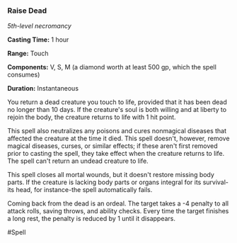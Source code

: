 ### Raise Dead

*5th-level necromancy*

**Casting Time:** 1 hour

**Range:** Touch

**Components:** V, S, M (a diamond worth at least 500 gp, which the spell consumes)

**Duration:** Instantaneous

You return a dead creature you touch to life, provided that it has been dead no longer than 10 days. If the creature's soul is both willing and at liberty to rejoin the body, the creature returns to life with 1 hit point.

This spell also neutralizes any poisons and cures nonmagical diseases that affected the creature at the time it died. This spell doesn't, however, remove magical diseases, curses, or similar effects; if these aren't first removed prior to casting the spell, they take effect when the creature returns to life. The spell can't return an undead creature to life.

This spell closes all mortal wounds, but it doesn't restore missing body parts. If the creature is lacking body parts or organs integral for its survival-its head, for instance-the spell automatically fails.

Coming back from the dead is an ordeal. The target takes a -4 penalty to all attack rolls, saving throws, and ability checks. Every time the target finishes a long rest, the penalty is reduced by 1 until it disappears.

#Spell
